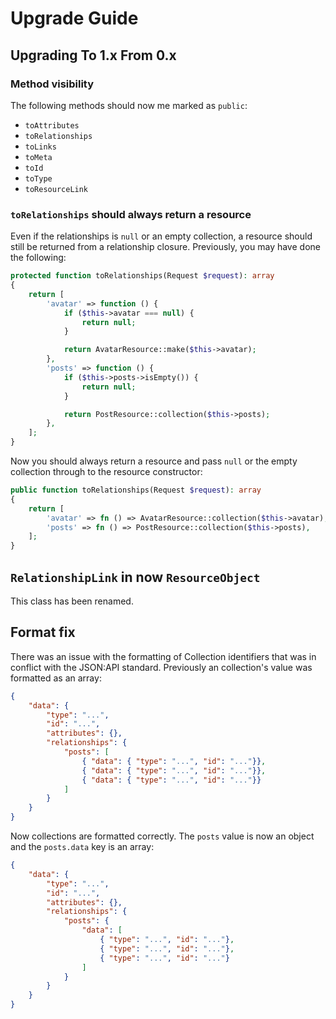 # Upgrade Guide

## Upgrading To 1.x From 0.x

### Method visibility

The following methods should now me marked as `public`:

- `toAttributes`
- `toRelationships`
- `toLinks`
- `toMeta`
- `toId`
- `toType`
- `toResourceLink`

### `toRelationships` should always return a resource

Even if the relationships is `null` or an empty collection, a resource should still be returned from a relationship closure. Previously, you may have done the following:

```php
protected function toRelationships(Request $request): array
{
    return [
        'avatar' => function () {
            if ($this->avatar === null) {
                return null;
            }

            return AvatarResource::make($this->avatar);
        },
        'posts' => function () {
            if ($this->posts->isEmpty()) {
                return null;
            }

            return PostResource::collection($this->posts);
        },
    ];
}
```

Now you should always return a resource and pass `null` or the empty collection through to the resource constructor:

```php
public function toRelationships(Request $request): array
{
    return [
        'avatar' => fn () => AvatarResource::collection($this->avatar),
        'posts' => fn () => PostResource::collection($this->posts),
    ];
}
```

## `RelationshipLink` in now `ResourceObject`

This class has been renamed.

## Format fix

There was an issue with the formatting of Collection identifiers that was in conflict with the JSON:API standard. Previously an collection's value was formatted as an array:

```json
{
    "data": {
        "type": "...",
        "id": "...",
        "attributes": {},
        "relationships": {
            "posts": [
                { "data": { "type": "...", "id": "..."}},
                { "data": { "type": "...", "id": "..."}},
                { "data": { "type": "...", "id": "..."}}
            ]
        }
    }
}
```

Now collections are formatted correctly. The `posts` value is now an object and the `posts.data` key is an array:

```json
{
    "data": {
        "type": "...",
        "id": "...",
        "attributes": {},
        "relationships": {
            "posts": {
                "data": [
                    { "type": "...", "id": "..."},
                    { "type": "...", "id": "..."},
                    { "type": "...", "id": "..."}
                ]
            }
        }
    }
}
```
